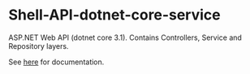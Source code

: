 # Shell-API-dotnet-core-service
ASP.NET Web API (dotnet core 3.1). Contains Controllers, Service and Repository layers.

See [here](https://github.com/JohnMcNulty/shell-api-demo) for documentation.
